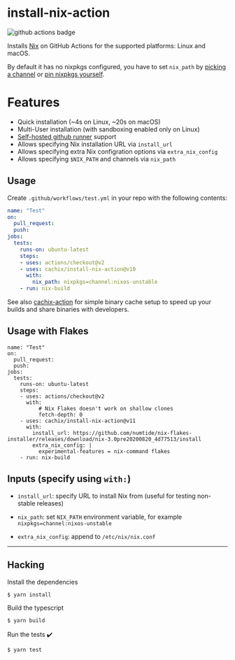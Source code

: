 # install-nix-action

![github actions badge](https://github.com/cachix/install-nix-action/workflows/install-nix-action%20test/badge.svg)

Installs [Nix](https://nixos.org/nix/) on GitHub Actions for the supported platforms: Linux and macOS.

By default it has no nixpkgs configured, you have to set `nix_path`
by [picking a channel](https://status.nixos.org/)
or [pin nixpkgs yourself](https://nix.dev/tutorials/towards-reproducibility-pinning-nixpkgs.html).

# Features

- Quick installation (~4s on Linux, ~20s on macOS)
- Multi-User installation (with sandboxing enabled only on Linux)
- [Self-hosted github runner](https://docs.github.com/en/actions/hosting-your-own-runners/about-self-hosted-runners) support
- Allows specifying Nix installation URL via `install_url`
- Allows specifying extra Nix configration options via `extra_nix_config`
- Allows specifying `$NIX_PATH` and channels via `nix_path`

## Usage

Create `.github/workflows/test.yml` in your repo with the following contents:

```yaml
name: "Test"
on:
  pull_request:
  push:
jobs:
  tests:
    runs-on: ubuntu-latest
    steps:
    - uses: actions/checkout@v2
    - uses: cachix/install-nix-action@v10
      with:
        nix_path: nixpkgs=channel:nixos-unstable
    - run: nix-build
```

See also [cachix-action](https://github.com/cachix/cachix-action) for
simple binary cache setup to speed up your builds and share binaries
with developers.

## Usage with Flakes

```
name: "Test"
on:
  pull_request:
  push:
jobs:
  tests:
    runs-on: ubuntu-latest
    steps:
    - uses: actions/checkout@v2
      with:
          # Nix Flakes doesn't work on shallow clones
          fetch-depth: 0
    - uses: cachix/install-nix-action@v11
      with:
        install_url: https://github.com/numtide/nix-flakes-installer/releases/download/nix-3.0pre20200820_4d77513/install
        extra_nix_config: |
          experimental-features = nix-command flakes
    - run: nix-build
```

## Inputs (specify using `with:`)

- `install_url`: specify URL to install Nix from (useful for testing non-stable releases)

- `nix_path`: set `NIX_PATH` environment variable, for example `nixpkgs=channel:nixos-unstable`

- `extra_nix_config`: append to `/etc/nix/nix.conf`

---

## Hacking

Install the dependencies
```bash
$ yarn install
```

Build the typescript
```bash
$ yarn build
```

Run the tests :heavy_check_mark:
```bash
$ yarn test
```
